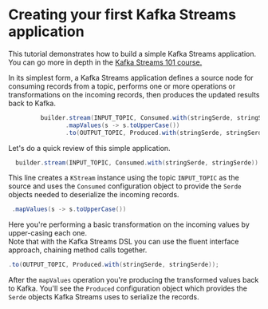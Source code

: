# Creating your first Kafka Streams application

This tutorial demonstrates how to build a simple Kafka Streams application. You can go more in depth in the [Kafka Streams 101 course.](https://developer.confluent.io/learn-kafka/kafka-streams/get-started/)

In its simplest form, a Kafka Streams application defines a source node for consuming records from a topic, performs one or more operations or transformations on the incoming records, then produces the updated results back to Kafka.

```java
         builder.stream(INPUT_TOPIC, Consumed.with(stringSerde, stringSerde))
                .mapValues(s -> s.toUpperCase())
                .to(OUTPUT_TOPIC, Produced.with(stringSerde, stringSerde));
```

Let's do a quick review of this simple application.

```java
  builder.stream(INPUT_TOPIC, Consumed.with(stringSerde, stringSerde))
```
 
This line creates a `KStream` instance using the topic `INPUT_TOPIC` as the source and uses the `Consumed` configuration object to provide the `Serde` objects needed to deserialize the incoming records.

```java
 .mapValues(s -> s.toUpperCase())
```

Here you're performing a basic transformation on the incoming values by upper-casing each one.  
Note that with the Kafka Streams DSL you can use the fluent interface approach, chaining method calls together.

```java
.to(OUTPUT_TOPIC, Produced.with(stringSerde, stringSerde));
```
 
After the `mapValues` operation you're producing the transformed values back to Kafka. You'll see the `Produced` configuration object which provides the `Serde` objects Kafka Streams uses to serialize the records.